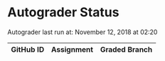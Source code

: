 # Autograder Status
Autograder last run at: November 12, 2018 at 02:20

| GitHub ID | Assignment | Graded Branch |
|-----------|------------|---------------|
